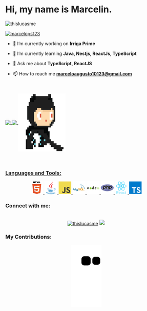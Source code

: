 <h1> Hi, my name is Marcelin. </h1>

<p align="left"> <img src="https://komarev.com/ghpvc/?username=marcelops123&label=Profile%20views&color=0e75b6&style=flat" alt="thislucasme" /> </p>

<p align="left"> <a href="https://twitter.com/marcelinrds" target="blank"><img src="https://img.shields.io/twitter/follow/marcelinrds?logo=twitter&style=for-the-badge" alt="marcelops123" /></a> </p>
  
- 🔭 I’m currently working on **Irriga Prime**

- 🌱 I’m currently learning **Java, Nestjs, ReactJs, TypeScript**

- 💬 Ask me about **TypeScript, ReactJS**

- 📫 How to reach me **marceloaugusto10123@gmail.com**
<br>
<br>


<div>
  <a href="https://github.com/marcelops123">
  <img height="180em"   align="center" src="https://github-readme-stats.vercel.app/api?username=marcelops123&show_icons=true&theme=react&include_all_commits=true&count_private=true"/>
  <img height="180em"  align="center" src="https://github-readme-stats.vercel.app/api/top-langs/?username=marcelops123&layout=compact&langs_count=7&theme=react" />

  <img align="center" width="148" height="180" src="https://raw.githubusercontent.com/lucasbrustolin/lucasbrustolin/master/resource/00.gif">
</div>
 <br>
<div  align="center"> 
  <div style="display: inline_block"><br>
 
<h3 align="left">Languages and Tools:</h3>
 <a href="https://www.w3.org/html/" target="_blank" rel="noreferrer"> <img src="https://raw.githubusercontent.com/devicons/devicon/master/icons/html5/html5-original-wordmark.svg" alt="html5" width="40" height="40"/> </a> <a href="https://www.java.com" target="_blank" rel="noreferrer"> <img src="https://raw.githubusercontent.com/devicons/devicon/master/icons/java/java-original.svg" alt="java" width="40" height="40"/> </a> <a href="https://developer.mozilla.org/en-US/docs/Web/JavaScript" target="_blank" rel="noreferrer"> <img src="https://raw.githubusercontent.com/devicons/devicon/master/icons/javascript/javascript-original.svg" alt="javascript" width="40" height="40"/> </a>  <a href="https://www.mysql.com/" target="_blank" rel="noreferrer"> <img src="https://raw.githubusercontent.com/devicons/devicon/master/icons/mysql/mysql-original-wordmark.svg" alt="mysql" width="40" height="40"/> </a> <a href="https://nodejs.org" target="_blank" rel="noreferrer"> <img src="https://raw.githubusercontent.com/devicons/devicon/master/icons/nodejs/nodejs-original-wordmark.svg" alt="nodejs" width="40" height="40"/> </a> <a href="https://www.php.net" target="_blank" rel="noreferrer"> <img src="https://raw.githubusercontent.com/devicons/devicon/master/icons/php/php-original.svg" alt="php" width="40" height="40"/> </a> <a href="https://reactjs.org/" target="_blank" rel="noreferrer"> <img src="https://raw.githubusercontent.com/devicons/devicon/master/icons/react/react-original-wordmark.svg" alt="react" width="40" height="40"/> </a> </a> <a href="https://www.typescriptlang.org/" target="_blank" rel="noreferrer"> <img src="https://raw.githubusercontent.com/devicons/devicon/master/icons/typescript/typescript-original.svg" alt="typescript" width="40" height="40"/> </a>  </p>
    
<h3 align="left">Connect with me:</h3>  
</div>
  <br><a href="https://twitter.com/marcelinrds" target="blank"><img align="center" src="https://raw.githubusercontent.com/rahuldkjain/github-profile-readme-generator/master/src/images/icons/Social/twitter.svg" alt="thislucasme" height="30" width="40" /></a>
  <a href="https://www.instagram.com/marcelops123/" target="_blank"><img src="https://img.shields.io/badge/-Instagram-%23E4405F?style=for-the-badge&logo=instagram&logoColor=white" target="_blank"></a>
 <h3 align="left">My Contributions:</h3>

![Snake animation](https://github.com/marcelops123/marcelops123/blob/output/github-contribution-grid-snake.svg)
